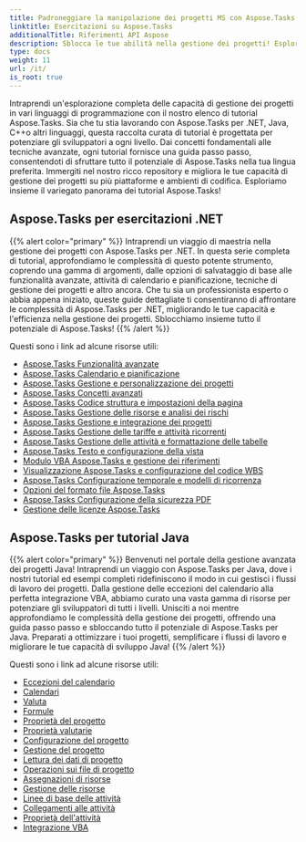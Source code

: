 ```yaml
---
title: Padroneggiare la manipolazione dei progetti MS con Aspose.Tasks
linktitle: Esercitazioni su Aspose.Tasks
additionalTitle: Riferimenti API Aspose
description: Sblocca le tue abilità nella gestione dei progetti! Esplora i tutorial Aspose.Tasks per .NET, Java, C++ e altro ancora. Migliora le tue abilità in più lingue senza sforzo.
type: docs
weight: 11
url: /it/
is_root: true
---
```


Intraprendi un'esplorazione completa delle capacità di gestione dei progetti in vari linguaggi di programmazione con il nostro elenco di tutorial Aspose.Tasks. Sia che tu stia lavorando con Aspose.Tasks per .NET, Java, C++o altri linguaggi, questa raccolta curata di tutorial è progettata per potenziare gli sviluppatori a ogni livello. Dai concetti fondamentali alle tecniche avanzate, ogni tutorial fornisce una guida passo passo, consentendoti di sfruttare tutto il potenziale di Aspose.Tasks nella tua lingua preferita. Immergiti nel nostro ricco repository e migliora le tue capacità di gestione dei progetti su più piattaforme e ambienti di codifica. Esploriamo insieme il variegato panorama dei tutorial Aspose.Tasks!

## Aspose.Tasks per esercitazioni .NET
{{% alert color="primary" %}}
Intraprendi un viaggio di maestria nella gestione dei progetti con Aspose.Tasks per .NET. In questa serie completa di tutorial, approfondiamo le complessità di questo potente strumento, coprendo una gamma di argomenti, dalle opzioni di salvataggio di base alle funzionalità avanzate, attività di calendario e pianificazione, tecniche di gestione dei progetti e altro ancora. Che tu sia un professionista esperto o abbia appena iniziato, queste guide dettagliate ti consentiranno di affrontare le complessità di Aspose.Tasks per .NET, migliorando le tue capacità e l'efficienza nella gestione dei progetti. Sblocchiamo insieme tutto il potenziale di Aspose.Tasks!
{{% /alert %}}

Questi sono i link ad alcune risorse utili:
 
- [Aspose.Tasks Funzionalità avanzate](./net/advanced-features/)
- [Aspose.Tasks Calendario e pianificazione](./net/calendar-scheduling/)
- [Aspose.Tasks Gestione e personalizzazione dei progetti](./net/tasks-project-management/)
- [Aspose.Tasks Concetti avanzati](./net/advanced-concepts/)
- [Aspose.Tasks Codice struttura e impostazioni della pagina](./net/outline-code-page-settings/)
- [Aspose.Tasks Gestione delle risorse e analisi dei rischi](./net/resource-risk-analysis/)
- [Aspose.Tasks Gestione e integrazione dei progetti](./net/project-management-integration/)
- [Aspose.Tasks Gestione delle tariffe e attività ricorrenti](./net/rate-recurring-tasks/)
- [Aspose.Tasks Gestione delle attività e formattazione delle tabelle](./net/task-table-management/)
- [Aspose.Tasks Testo e configurazione della vista](./net/text-view-configuration/)
- [Modulo VBA Aspose.Tasks e gestione dei riferimenti](./net/vba-module-reference/)
- [Visualizzazione Aspose.Tasks e configurazione del codice WBS](./net/view-wbs-code-configuration/)
- [Aspose.Tasks Configurazione temporale e modelli di ricorrenza](./net/time-recurrence-configuration/)
- [Opzioni del formato file Aspose.Tasks](./net/file-format-options/)
- [Aspose.Tasks Configurazione della sicurezza PDF](./net/pdf-security-configuration/)
- [Gestione delle licenze Aspose.Tasks](./net/license-management/)

## Aspose.Tasks per tutorial Java
{{% alert color="primary" %}}
Benvenuti nel portale della gestione avanzata dei progetti Java! Intraprendi un viaggio con Aspose.Tasks per Java, dove i nostri tutorial ed esempi completi ridefiniscono il modo in cui gestisci i flussi di lavoro dei progetti. Dalla gestione delle eccezioni del calendario alla perfetta integrazione VBA, abbiamo curato una vasta gamma di risorse per potenziare gli sviluppatori di tutti i livelli. Unisciti a noi mentre approfondiamo le complessità della gestione dei progetti, offrendo una guida passo passo e sbloccando tutto il potenziale di Aspose.Tasks per Java. Preparati a ottimizzare i tuoi progetti, semplificare i flussi di lavoro e migliorare le tue capacità di sviluppo Java!
{{% /alert %}}

Questi sono i link ad alcune risorse utili:

- [Eccezioni del calendario](./java/calendar-exceptions/)
- [Calendari](./java/calendars/)
- [Valuta](./java/currency/)
- [Formule](./java/formulas/)
- [Proprietà del progetto](./java/project-properties/)
- [Proprietà valutarie](./java/currency-properties/)
- [Configurazione del progetto](./java/project-configuration/)
- [Gestione del progetto](./java/project-management/)
- [Lettura dei dati di progetto](./java/project-data-reading/)
- [Operazioni sui file di progetto](./java/project-file-operations/)
- [Assegnazioni di risorse](./java/resource-assignments/)
- [Gestione delle risorse](./java/resource-management/)
- [Linee di base delle attività](./java/task-baselines/)
- [Collegamenti alle attività](./java/task-links/)
- [Proprietà dell'attività](./java/task-properties/)
- [Integrazione VBA](./java/vba-integration/)